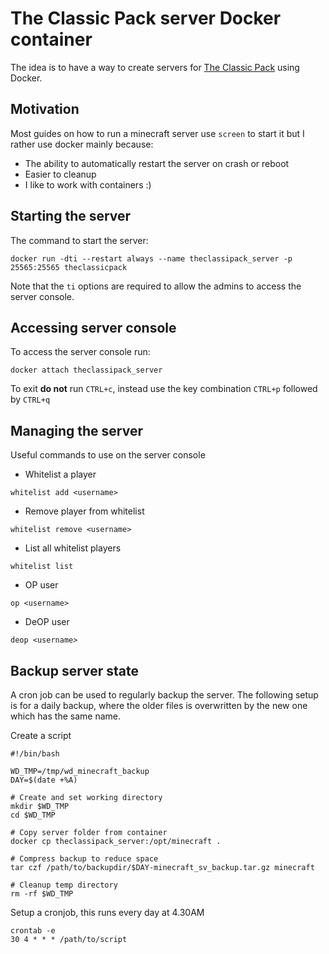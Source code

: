 # The Classic Pack server Docker container

The idea is to have a way to create servers for [The Classic Pack](https://www.technicpack.net/modpack/tc-redux.786294) using Docker.

## Motivation

Most guides on how to run a minecraft server use `screen` to start it but I rather use docker mainly because:
* The ability to automatically restart the server on crash or reboot
* Easier to cleanup
* I like to work with containers :)

## Starting the server

The command to start the server:
```
docker run -dti --restart always --name theclassipack_server -p 25565:25565 theclassicpack
```

Note that the `ti` options are required to allow the admins to access the server console.

## Accessing server console

To access the server console run:

```
docker attach theclassipack_server
``` 

To exit **do not** run `CTRL+c`, instead use the key combination `CTRL+p` followed by `CTRL+q`

## Managing the server

Useful commands to use on the server console

* Whitelist a player
```
whitelist add <username>
```

* Remove player from whitelist
```
whitelist remove <username>
```

* List all whitelist players
```
whitelist list
```

* OP user
```
op <username>
```

* DeOP user
```
deop <username>
```

## Backup server state

A cron job can be used to regularly backup the server.
The following setup is for a daily backup, where the older files is overwritten by the new one which has the same name.

Create a script
```
#!/bin/bash

WD_TMP=/tmp/wd_minecraft_backup
DAY=$(date +%A)

# Create and set working directory
mkdir $WD_TMP
cd $WD_TMP

# Copy server folder from container
docker cp theclassipack_server:/opt/minecraft .

# Compress backup to reduce space
tar czf /path/to/backupdir/$DAY-minecraft_sv_backup.tar.gz minecraft

# Cleanup temp directory
rm -rf $WD_TMP
```

Setup a cronjob, this runs every day at 4.30AM 
```
crontab -e
30 4 * * * /path/to/script
```